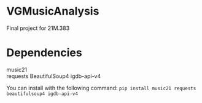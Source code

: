 # VGMusicAnalysis
Final project for 21M.383

# Dependencies 
music21  
requests
BeautifulSoup4
igdb-api-v4

You can install with the following command:
`pip install music21 requests beautifulsoup4 igdb-api-v4`